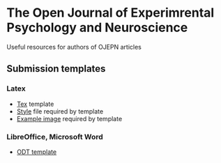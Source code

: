 # The Open Journal of Experimrental Psychology and Neuroscience

Useful resources for authors of OJEPN articles

## Submission templates

### Latex

- [Tex](latex/template.tex) template
- [Style](latex/hevea.sty) file required by template
- [Example image](latex/dut11.pdf) required by template

### LibreOffice, Microsoft Word

- [ODT template](libreoffice/doctemplate.odt)
